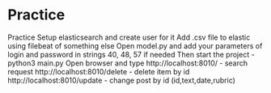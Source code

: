 # Practice
Practice
Setup elasticsearch and create user for it
Add .csv file to elastic using filebeat of something else
Open model.py and add your parameters of login and password in strings 40, 48, 57 if needed
Then start the project - python3 main.py
Open browser and type http://localhost:8010/ - search request
http://localhost:8010/delete - delete item by id
http://localhost:8010/update - change post by id (id,text,date,rubric)
